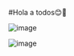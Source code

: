 #Hola a todos😊👋

![image](https://github.com/user-attachments/assets/f3509f9e-f29e-4a13-a015-0e3bfd1a9cf8)

![image](https://github.com/user-attachments/assets/542ac073-e38a-423c-8a46-2d4a2367fe4f)
